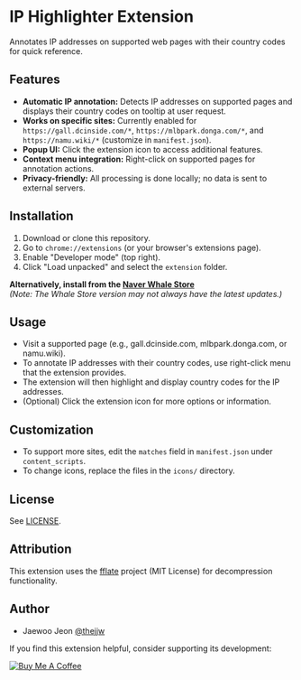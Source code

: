
# IP Highlighter Extension

Annotates IP addresses on supported web pages with their country codes for quick reference.

## Features

- **Automatic IP annotation:** Detects IP addresses on supported pages and displays their country codes on tooltip at user request.
- **Works on specific sites:** Currently enabled for `https://gall.dcinside.com/*`, `https://mlbpark.donga.com/*`, and `https://namu.wiki/*` (customize in `manifest.json`).
- **Popup UI:** Click the extension icon to access additional features.
- **Context menu integration:** Right-click on supported pages for annotation actions.
- **Privacy-friendly:** All processing is done locally; no data is sent to external servers.

## Installation

1. Download or clone this repository.
2. Go to `chrome://extensions` (or your browser's extensions page).
3. Enable "Developer mode" (top right).
4. Click "Load unpacked" and select the `extension` folder.

**Alternatively, install from the [Naver Whale Store](https://store.whale.naver.com/detail/oimkdokokdnhpmoplhgcgcdmpkafncij)**  
_(Note: The Whale Store version may not always have the latest updates.)_

## Usage

- Visit a supported page (e.g., gall.dcinside.com, mlbpark.donga.com, or namu.wiki).
- To annotate IP addresses with their country codes, use right-click menu that the extension provides.
- The extension will then highlight and display country codes for the IP addresses.
- (Optional) Click the extension icon for more options or information.

## Customization

- To support more sites, edit the `matches` field in `manifest.json` under `content_scripts`.
- To change icons, replace the files in the `icons/` directory.

## License
See [LICENSE](LICENSE).

## Attribution

This extension uses the [fflate](https://github.com/101arrowz/fflate) project (MIT License) for decompression functionality.

## Author
- Jaewoo Jeon [@thejjw](https://github.com/thejjw)

If you find this extension helpful, consider supporting its development:

[![Buy Me A Coffee](https://cdn.buymeacoffee.com/buttons/default-yellow.png)](https://www.buymeacoffee.com/thejjw)
